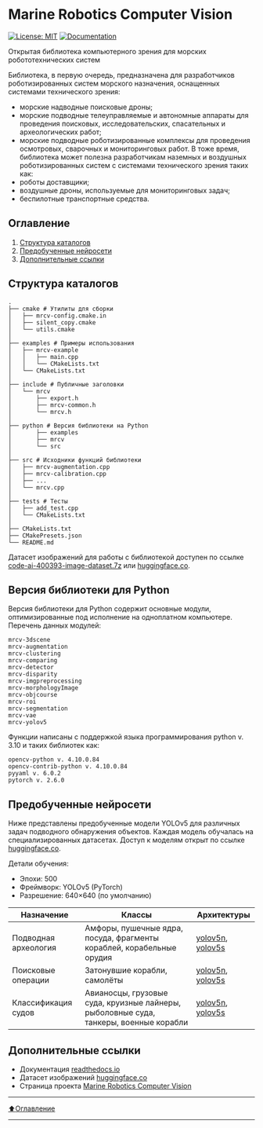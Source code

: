 # Marine Robotics Computer Vision
[![License: MIT](https://img.shields.io/badge/License-MIT-yellow.svg)](https://opensource.org/licenses/MIT) [![Documentation](https://img.shields.io/badge/docs-readthedocs-blue)](https://marine-robotics-computer-vision.readthedocs.io)

Открытая библиотека компьютерного зрения для морских робототехнических систем

Библиотека, в первую очередь, предназначена для разработчиков роботизированных систем морского назначения, оснащенных системами технического зрения:
- морские надводные поисковые дроны;
- морские подводные телеуправляемые и автономные аппараты для проведения поисковых, исследовательских, спасательных и археологических работ;
- морские подводные роботизированные комплексы для проведения осмотровых, сварочных и мониторинговых работ.
В тоже время, библиотека может полезна разработчикам наземных и воздушных роботизированных систем с системами технического зрения таких как:
- роботы доставщики;
- воздушные дроны, используемые для мониторинговых задач;
- беспилотные транспортные средства.

## Оглавление
1. [Структура каталогов](#Структура-каталогов)
2. [Предобученные нейросети](#Предобученные-нейросети)
3. [Дополнительные ссылки](#Дополнительные-ссылки)

## Структура каталогов

```
.
├── cmake # Утилиты для сборки
│   ├── mrcv-config.cmake.in
│   ├── silent_copy.cmake
│   └── utils.cmake
│
├── examples # Примеры использования
│   ├── mrcv-example
│   │	├── main.cpp
│   │	└── CMakeLists.txt
│   └── CMakeLists.txt
│
├── include # Публичные заголовки
│   └── mrcv
│   	├── export.h
│   	├── mrcv-common.h
│   	└── mrcv.h
│
├── python # Версия библиотеки на Python
│		├── examples
│		├── mrcv
│		└── src
│
├── src # Исходники функций библиотеки
│	├── mrcv-augmentation.cpp
│	├── mrcv-calibration.cpp
│	├── ...
│	└── mrcv.cpp
│
├── tests # Тесты
│	├── add_test.cpp
│	└── CMakeLists.txt
│
├── CMakeLists.txt
├── CMakePresets.json
└── README.md
```

Датасет изображений для работы с библиотекой доступен по ссылке [code-ai-400393-image-dataset.7z](https://disk.yandex.ru/d/TxReQ9J6PAo9Nw) или [huggingface.co](https://huggingface.co/datasets/saigon-89/code-ai-400393).
## Версия библиотеки для Python
Версия библиотеки для Python содержит основные модули, оптимизированные под исполнение на одноплатном компьютере. 
Перечень данных модулей:
```
mrcv-3dscene
mrcv-augmentation	   
mrcv-clustering		   
mrcv-comparing	 
mrcv-detector		     
mrcv-disparity		   	 
mrcv-imgpreprocessing
mrcv-morphologyImage
mrcv-objcourse
mrcv-roi		  
mrcv-segmentation	   	     
mrcv-vae 		        
mrcv-yolov5		        
```
Функции написаны с поддержкой языка программирования python v. 3.10 и таких библиотек как:
```
opencv-python v. 4.10.0.84
opencv-contrib-python v. 4.10.0.84
pyyaml v. 6.0.2
pytorch v. 2.6.0
```		        
## Предобученные нейросети
Ниже представлены предобученные модели YOLOv5 для различных задач подводного обнаружения объектов. Каждая модель обучалась на специализированных датасетах.
Доступ к моделям открыт по ссылке [huggingface.co](https://huggingface.co/saigon-89/code-ai-400393).

Детали обучения:
- Эпохи: 500
- Фреймворк: YOLOv5 (PyTorch)
- Разрешение: 640×640 (по умолчанию)

| Назначение | Классы | Архитектуры |
|------------|--------|-------------|
| Подводная археология | Амфоры, пушечные ядра, посуда, фрагменты кораблей, корабельные орудия                 | [yolov5n](https://disk.yandex.ru/d/v7zyKX-ggxNm-g), [yolov5s](https://disk.yandex.ru/d/B1xEyi3OhfJIcw) |
| Поисковые операции   | Затонувшие корабли, самолёты                                                          | [yolov5n](https://disk.yandex.ru/d/QYB4u4gkHHIWoQ), [yolov5s](https://disk.yandex.ru/d/qLuCnBADkr1WUw) |
| Классификация судов  | Авианосцы, грузовые суда, круизные лайнеры, рыболовные суда, танкеры, военные корабли | [yolov5n](https://disk.yandex.ru/d/BvOk5oChQ67Vnw), [yolov5s](https://disk.yandex.ru/d/cqkz5-npK2RQaA) |

## Дополнительные ссылки
- Документация [readthedocs.io](https://marine-robotics-computer-vision.readthedocs.io)
- Датасет изображений [huggingface.co](https://huggingface.co/saigon-89/code-ai-400393)
- Страница проекта [Marine Robotics Computer Vision](https://vasoftlab.ru/mrcv/)

____
[:arrow_up:Оглавление](#Оглавление)
____
